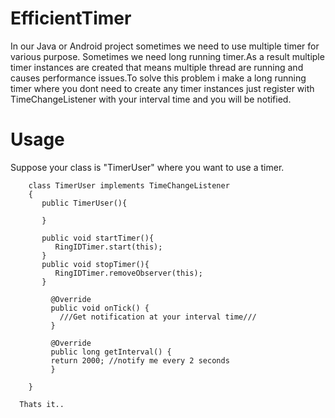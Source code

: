 # EfficientTimer
In our Java or Android project sometimes we need to use multiple timer for various purpose. Sometimes we need long running timer.As a result multiple timer instances are created that means multiple thread are running and causes performance issues.To solve this problem i make a long running timer where you dont need to create any timer instances just register with TimeChangeListener with your interval time and you will be notified.
 
  # Usage

  Suppose your class is "TimerUser"  where you want to use a timer. 
        
        class TimerUser implements TimeChangeListener
        {
           public TimerUser(){
           
           }
           
           public void startTimer(){
              RingIDTimer.start(this);
           }
           public void stopTimer(){
              RingIDTimer.removeObserver(this);
           }
        
             @Override
             public void onTick() {
               ///Get notification at your interval time///
             }

             @Override
             public long getInterval() {
             return 2000; //notify me every 2 seconds
             }
        
        }
      
      Thats it..
